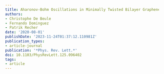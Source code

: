 ```yaml
---
title: Aharonov-Bohm Oscillations in Minimally Twisted Bilayer Graphene
authors:
- Christophe De Beule
- Fernando Dominguez
- Patrik Recher
date: '2020-08-01'
publishDate: '2023-11-24T01:37:12.110981Z'
publication_types:
- article-journal
publication: '*Phys. Rev. Lett.*'
doi: 10.1103/PhysRevLett.125.096402
tags:
- article
---
```

